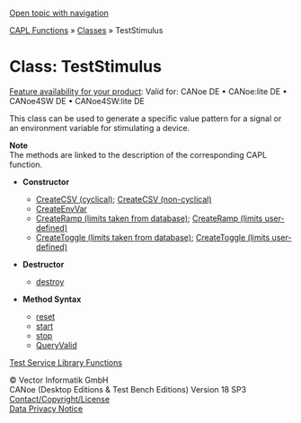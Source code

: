 [Open topic with navigation](../../../../CANoeDEFamily.htm#Topics/CAPLFunctions/ObjectOrientedProg/CAPLfunctionsOOPTestStimulus.md)

[CAPL Functions](../CAPLfunctions.md) » [Classes](CAPLfunctionsOOPClassesObjects.md) » TestStimulus

# Class: TestStimulus

[Feature availability for your product](../../Shared/FeatureAvailability.md): Valid for: CANoe DE • CANoe:lite DE • CANoe4SW DE • CANoe4SW:lite DE

This class can be used to generate a specific value pattern for a signal or an environment variable for stimulating a device.

**Note**  
The methods are linked to the description of the corresponding CAPL function.

- **Constructor**
  - [CreateCSV (cyclical)](../Test/Functions/CAPLfunctionStmCreateCsvCyclical.md); [CreateCSV (non-cyclical)](../Test/Functions/CAPLfunctionStmCreateCsvNonCyclical.md)
  - [CreateEnvVar](../Test/Functions/CAPLfunctionStmCreateEnvVar.md)
  - [CreateRamp (limits taken from database)](../Test/Functions/CAPLfunctionStmCreateRampDatabase.md); [CreateRamp (limits user-defined)](../Test/Functions/CAPLfunctionStmCreateRampUserDefined.md)
  - [CreateToggle (limits taken from database)](../Test/Functions/CAPLfunctionStmCreateToggleDatabase.md); [CreateToggle (limits user-defined)](../Test/Functions/CAPLfunctionStmCreateToggleUserDefined.md)

- **Destructor**
  - [destroy](../Test/Functions/CAPLfunctionStmControlStartStopResetDestroy.md)

- **Method Syntax**
  - [reset](../Test/Functions/CAPLfunctionStmControlStartStopResetDestroy.md)
  - [start](../Test/Functions/CAPLfunctionStmControlStartStopResetDestroy.md)
  - [stop](../Test/Functions/CAPLfunctionStmControlStartStopResetDestroy.md)
  - [QueryValid](../Test/Functions/CAPLfunctionStmQueryValid.md)

[Test Service Library Functions](../Test/CAPLfunctionsTSLOverview.md)

© Vector Informatik GmbH  
CANoe (Desktop Editions & Test Bench Editions) Version 18 SP3  
[Contact/Copyright/License](../../Shared/ContactCopyrightLicense.md)  
[Data Privacy Notice](https://www.vector.com/int/en/company/get-info/privacy-policy/)